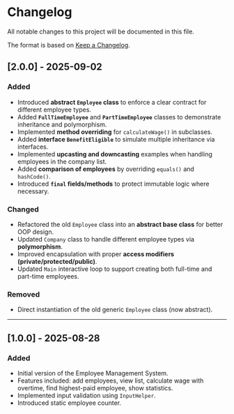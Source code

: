# Changelog

All notable changes to this project will be documented in this file.

The format is based on [Keep a Changelog](https://keepachangelog.com/en/1.1.0/).

## [2.0.0] - 2025-09-02
### Added
- Introduced **abstract `Employee` class** to enforce a clear contract for different employee types.
- Added **`FullTimeEmployee`** and **`PartTimeEmployee`** classes to demonstrate inheritance and polymorphism.
- Implemented **method overriding** for `calculateWage()` in subclasses.
- Added **interface `BenefitEligible`** to simulate multiple inheritance via interfaces.
- Implemented **upcasting and downcasting** examples when handling employees in the company list.
- Added **comparison of employees** by overriding `equals()` and `hashCode()`.
- Introduced **`final` fields/methods** to protect immutable logic where necessary.

### Changed
- Refactored the old `Employee` class into an **abstract base class** for better OOP design.
- Updated `Company` class to handle different employee types via **polymorphism**.
- Improved encapsulation with proper **access modifiers (private/protected/public)**.
- Updated `Main` interactive loop to support creating both full-time and part-time employees.

### Removed
- Direct instantiation of the old generic `Employee` class (now abstract).

---

## [1.0.0] - 2025-08-28
### Added
- Initial version of the Employee Management System.
- Features included: add employees, view list, calculate wage with overtime, find highest-paid employee, show statistics.
- Implemented input validation using `InputHelper`.
- Introduced static employee counter.  

